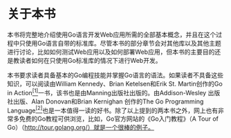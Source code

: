 # 关于本书

本书将完整地介绍使用Go语言开发Web应用所需的全部基本概念，并且在这个过程中只使用Go语言自带的标准库。尽管本书的部分章节会对其他库以及其他主题进行讨论，比如如何测试Web应用以及如何部署Web应用，但本书的主要目的还是教读者如何在只使用Go标准库的情况下进行Web开发。

本书要求读者具备基本的Go编程技能并掌握Go语言的语法。如果读者不具备这些知识，可以阅读由William Kennedy、Brian Ketelsen和Erik St. Martin创作的Go in Action<a class="my_markdown" href="['#anchorg1']"><sup class="my_markdown">[1]</sup></a>一书，该书也是由Manning出版社出版的。由Addison-Wesley 出版社出版、Alan Donovan和Brian Kernighan 创作的The Go Programming Language<a href="#anchorg2" id="acg2"><sup>[2]</sup></a>也是一本值得一读的好书。除了以上提到的两本书之外，网上也有非常多免费的Go教程可供浏览，比如，Go官方网站的《Go入门教程》（A Tour of Go）（http://tour.golang.org/）就是一个很棒的例子。

